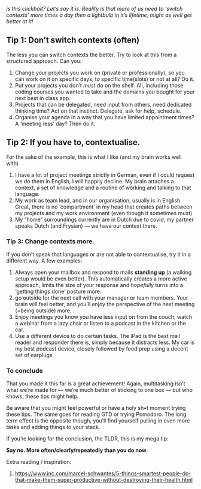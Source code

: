 
_is this clickbait? Let’s say it is. Reality is that more of us need to ‘switch contexts’ more times a day then a lightbulb in it’s lifetime, might as well get better at it!_

## Tip 1: Don’t switch contexts (often)
The less you can switch contexts the better. Try to look at this from a structured approach. Can you:

1. Change your projects you work on (private or professionally), so you can work on it on specific days, to specific time(slots) or not at all? Do it.
2. Put your projects you don’t _must_ do on the shelf. All, including those coding courses you wanted to take and the domains you bought for your next best in class app.
3. Projects that can be delegated, need input from others, need dedicated thinking time? Act on that instinct. Delegate, ask for help, schedule.
4. Organise your agenda in a way that you have limited appointment times? A ‘meeting less’ day? Then do it.

## Tip 2: If you have to, contextualise.
For the sake of the example, this is what I like (and my brain works well with)
1. I have a lot of project meetings strictly in German, even if I could request we do them in English, I will happily decline. My brain attaches a context, a set of knowledge and a routine of working and talking to that language.
2. My work as team lead, and in our organisation, usually is in English. Great, there is no ‘compartment’ in my head that creates paths between my projects and my work environment (even though it sometimes must)
3. My “home” surroundings currently are in Dutch due to covid, my partner speaks Dutch (and Frysian) — we have our context there.

### Tip 3: Change contexts more. 
If you don’t speak that languages or are not able to contextualise, try it in a different way. A few examples:

1. Always open your mailbox and respond to mails **standing up** (a walking setup would be even better). This automatically creates a more active approach, limits the size of your response and *hopefully* turns into a ‘getting things done’ posture more.
2. go outside for the next call with your manager or team members. Your brain will feel better, and you’ll enjoy the perspective of the next meeting (=being outside) more.
3. Enjoy meetings you know you have less input on from the couch, watch a webinar from a lazy chair or listen to a podcast in the kitchen or the car.
4. Use a different device to do certain tasks. The iPad is the best mail reader and responder there is, simply because it distracts less. My car is my best podcast device, closely followed by food prep using a decent set of earplugs.

### To conclude
That you made it this far is a great achievement! Again, multitasking isn’t what we’re made for — we’re much better of sticking to one box — but who knows, these tips might help.

Be aware that you might feel powerful or have a holy sh•t moment trying these tips. The same goes for reading GTD or trying Pomodoro. The long term effect is the opposite though, you’ll find yourself pulling in even more tasks and adding things to your stack.

If you’re looking for the conclusion, the TLDR, this is my mega tip: 

**Say no. More often/clearly/repeatedly than you do now**. 

Extra reading / inspiration:
1. https://www.inc.com/marcel-schwantes/5-things-smartest-people-do-that-make-them-super-productive-without-destroying-their-health.html